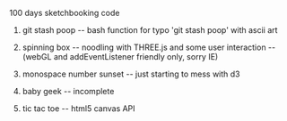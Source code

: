 100 days sketchbooking code

1. git stash poop
-- bash function for typo 'git stash poop' with ascii art

2. spinning box
-- noodling with THREE.js and some user interaction
-- (webGL and addEventListener friendly only, sorry IE)

3. monospace number sunset
-- just starting to mess with d3

4. baby geek
-- incomplete

5. tic tac toe
-- html5 canvas API
